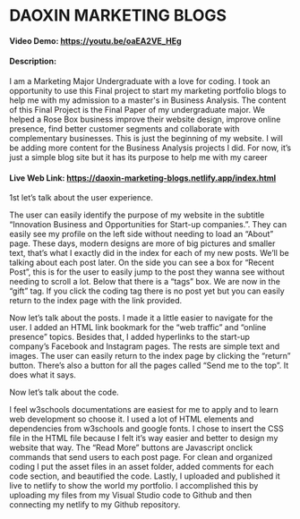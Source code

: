 # DAOXIN MARKETING BLOGS
#### Video Demo:  https://youtu.be/oaEA2VE_HEg
#### Description:

I am a Marketing Major Undergraduate with a love for coding. I took an opportunity to use this Final project to start my marketing portfolio blogs to help me with my admission to a master's in Business Analysis. The content of this Final Project is the Final Paper of my undergraduate major. We helped a Rose Box business improve their website design, improve online presence, find better customer segments and collaborate with complementary businesses. This is just the beginning of my website. I will be adding more content for the Business Analysis projects I did. For now, it’s just a simple blog site but it has its purpose to help me with my career

#### Live Web Link: https://daoxin-marketing-blogs.netlify.app/index.html

1st let’s talk about the user experience. 

The user can easily identify the purpose of my website in the subtitle “Innovation Business and Opportunities for Start-up companies.”. They can easily see my profile on the left side without needing to load an “About” page. These days, modern designs are more of big pictures and smaller text, that’s what I exactly did in the index for each of my new posts. We’ll be talking about each post later. On the side you can see a box for “Recent Post”, this is for the user to easily jump to the post they wanna see without needing to scroll a lot. Below that there is a “tags” box. We are now in the “gift” tag. If you click the coding tag there is no post yet but you can easily return to the index page with the link provided.

Now let’s talk about the posts. I made it a little easier to navigate for the user. I added an HTML link bookmark for the “web traffic” and “online presence” topics. Besides that, I added hyperlinks to the start-up company’s Facebook and Instagram pages. The rests are simple text and images. The user can easily return to the index page by clicking the “return” button. There’s also a button for all the pages called “Send me to the top”. It does what it says.

Now let’s talk about the code.

I feel w3schools documentations are easiest for me to apply and to learn web development so choose it. I used a lot of HTML elements and dependencies from w3schools and google fonts. I chose to insert the CSS file in the HTML file because I felt it’s way easier and better to design my website that way. The “Read More” buttons are Javascript onclick commands that send users to each post page. For clean and organized coding I put the asset files in an asset folder, added comments for each code section, and beautified the code. Lastly, I uploaded and published it live to netlify to show the world my portfolio. I accomplished this by uploading my files from my Visual Studio code to Github and then connecting my netlify to my Github repository.






